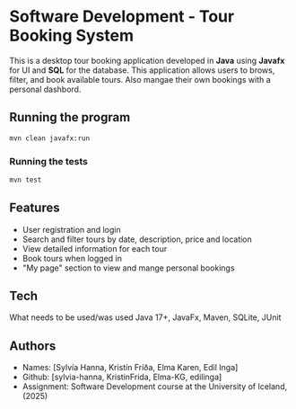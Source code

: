 # Software Development - Tour Booking System

This is a desktop tour booking application developed in **Java** using **Javafx** for UI and **SQL** for the database.
This application allows users to brows, filter, and book available tours. Also mangae their own bookings with a personal dashbord.

## Running the program

```bash
mvn clean javafx:run
```

### Running the tests
```bash
mvn test
```


## Features
- User registration and login
- Search and filter tours by date, description, price and location
- View detailed information for each tour
- Book tours when logged in
- "My page" section to view and mange personal bookings


## Tech

What needs to be used/was used Java 17+, JavaFx, Maven, SQLite, JUnit


## Authors
 -  Names: [Sylvía Hanna, Kristín Fríða, Elma Karen, Edil Inga]
 -  Github: [sylvia-hanna, KristinFrida, Elma-KG, edilinga]
 -  Assignment: Software Development course at the University of Iceland, (2025)
